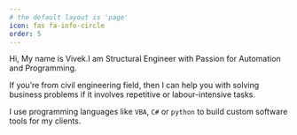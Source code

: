 ```yaml
---
# the default layout is 'page'
icon: fas fa-info-circle
order: 5
---
```


Hi, My name is Vivek.I am Structural Engineer with Passion for Automation and Programming. 

If you’re from civil engineering field, then I can help you with solving business problems if it involves repetitive or labour-intensive tasks. 

I use programming languages like `VBA`, `C#` or `python` to build custom software tools for my clients.


